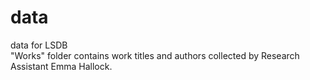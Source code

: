 # data
data for LSDB<br/>
"Works" folder contains work titles and authors collected by Research Assistant Emma Hallock.
